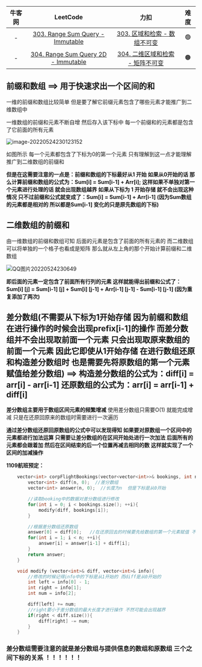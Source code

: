 

| 牛客网 |                           LeetCode                           |                             力扣                             | 难度 |
| :----: | :----------------------------------------------------------: | :----------------------------------------------------------: | :--: |
|   -    | [303. Range Sum Query - Immutable](https://leetcode.com/problems/range-sum-query-immutable/) | [303. 区域和检索 - 数组不可变](https://leetcode.cn/problems/range-sum-query-immutable/) |  🟢   |
|   -    | [304. Range Sum Query 2D - Immutable](https://leetcode.com/problems/range-sum-query-2d-immutable/) | [304. 二维区域和检索 - 矩阵不可变](https://leetcode.cn/problems/range-sum-query-2d-immutable/) |  🟠   |



## 前缀和数组  ==>   用于快速求出一个区间的和

一维的前缀和数组比较简单  但是要了解它前缀元素包含了哪些元素才能推广到二维数组中

一维数组的前缀和元素不断自增  然后存入该下标中   每一个前缀和的元素都是包含了它前面的所有元素

![image-20220524230123152](C:\Users\14493\AppData\Roaming\Typora\typora-user-images\image-20220524230123152.png) 

如图所示  每一个元素都包含了下标为0的第一个元素    只有理解到这一点才能理解推广到二维数组的前缀和

**但是在这需要注意的一点是：前缀和数组的下标最好从1 开始  如果从0开始的话 那么计算前缀和数组的公式为：Sum[i] = Sum[i-1] + Arr[i];    这样如果不单独对第一个元素进行处理的话  就会出现数组越界    如果从下标为 1 开始存储 就不会出现这种情况   只不过前缀和公式就变成了：Sum[i] = Sum[i-1] + Arr[i-1] (因为Sum数组的元素都是相对的  所以都是Sum[i-1] 变化的只是原先数组的下标)**  



## 二维数组的前缀和

由一维数组的前缀和数组可知  后面的元素是包含了前面的所有元素的  而二维数组可以将单独的一个格子也看成是矩阵  那么就从左上角的那个开始计算前缀和二维数组    

![QQ图片20220524230649](C:\Users\14493\Desktop\img\QQ图片20220524230649.jpg) 

**即后面的元素一定包含了前面所有行列的元素     这样就能得出前缀和公式了：Sum[i] [j] = Sum[i-1] [j] + Sum[i] [j-1] + Arr[i-1] [j-1] - Sum[i-1] [j-1] (因为重复添加了两次)** 



## 差分数组(不需要从下标为1开始存储  因为前缀和数组在进行操作的时候会出现prefix[i-1]的操作  而差分数组并不会出现取前面一个元素  只会出现取原来数组的前面一个元素  因此它即使从1开始存储  在进行数组还原和构造差分数组时 也是需要先将原数组的第一个元素赋值给差分数组)   ==>  构造差分数组的公式为：diff[i] = arr[i] - arr[i-1]   还原数组的公式为：arr[i] = arr[i-1] + diff[i] 

**差分数组主要用于数组区间元素的频繁增减**   使用差分数组只需要O(1) 就能完成增减   只是在还原回原来的数组时需要进行一次遍历

**通过差分数组还原回原数组的公式中可以发现得知  如果要对原数组一个区间中的元素都进行加法运算  只需要让差分数组的在区间开始处进行一次加法  后面所有的元素都会跟着加    然后在区间结束的后一个位置再减去相同的数  这样就实现了一个区间的加减操作**



**1109航班预定：**

```c++
    vector<int> corpFlightBookings(vector<vector<int>>& bookings, int n) {
        vector<int> diff(n, 0);  //差分数组
        vector<int> answer(n, 0);  //长度为n  但是下标是从0开始

        //读取booking中的数据对差分数组进行修改
        for(int i = 0; i < bookings.size(); ++i){
            modify(diff, bookings[i]);
        }

        //根据差分数组还原数组
        answer[0] = diff[0];   //在还原回去的时候要先给数组的第一个元素赋值 不然会出现越界
        for(int i = 1; i < n; ++i){
            answer[i] = answer[i-1] + diff[i];
        }
        return answer;
    }

    void modify (vector<int>& diff, vector<int>& info){
        //修改的时候记得info中的下标是从1开始的 而diff是从0开始的
        int left = info[0] - 1;
        int right = info[1];
        int num = info[2];

        diff[left] += num;
        //right要小于差分数组的最大长度才进行操作 不然可能会出现越界
        if(right < diff.size()){
            diff[right] -= num;
        }
    }
```



### 差分数组需要注意的就是差分数组与提供信息的数组和原数组   三个之间下标的关系  ！！！！！！
